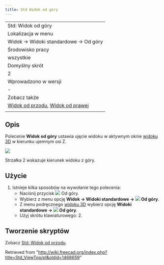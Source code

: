 ```yaml
---
title: Std Widok od góry
---
```

|  |
| --- |
| Std: Widok od góry |
| Lokalizacja w menu |
| Widok → Widoki standardowe → Od góry |
| Środowisko pracy |
| wszystkie |
| Domyślny skrót |
| 2 |
| Wprowadzono w wersji |
| - |
| Zobacz także |
| [Widok od przodu](/Std_ViewFront/pl "Std ViewFront/pl"), [Widok od prawej](/Std_ViewRight/pl "Std ViewRight/pl") |
|  |

## Opis

Polecenie **Widok od góry** ustawia ujęcie widoku w aktywnym oknie [widoku 3D](/3D_view/pl "3D view/pl") w kierunku ujemnym osi Z.

![](/images/FreeCAD_views_front.svg)

Strzałka 2 wskazuje kierunek widoku z góry.

## Użycie

1. Istnieje kilka sposobów na wywołanie tego polecenia:
   * Naciśnij przycisk ![](/images/Std_ViewTop.svg) Od góry.
   * Wybierz z menu opcję **Widok → Widoki standardowe → ![](/images/Std_ViewTop.svg) Od góry**.
   * Z menu podręcznego [widoku 3D](/3D_view/pl "3D view/pl") wybierz opcję **Widoki standardowe → ![](/images/Std_ViewTop.svg) Od góry**.
   * Użyj skrótu klawiaturowego: 2.

## Tworzenie skryptów

Zobacz [Std: Widok od przodu](/Std_ViewFront/pl#Tworzenie_skryptów "Std ViewFront/pl").

Retrieved from "<http://wiki.freecad.org/index.php?title=Std_ViewTop/pl&oldid=1468659>"